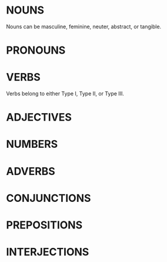 # NOUNS

Nouns can be masculine, feminine, neuter, abstract, or tangible.

# PRONOUNS


# VERBS

Verbs belong to either Type I, Type II, or Type III.

# ADJECTIVES


# NUMBERS


# ADVERBS


# CONJUNCTIONS


# PREPOSITIONS


# INTERJECTIONS

